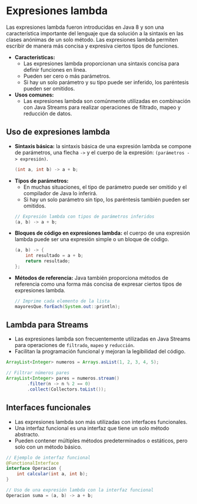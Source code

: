 # Expresiones lambda
Las expresiones lambda fueron introducidas en Java 8 y son una característica importante del lenguaje que da solución a la sintaxis en las clases anónimas de un solo método. Las expresiones lambda permiten escribir de manera más concisa y expresiva ciertos tipos de funciones.
- **Características:**
	- Las expresiones lambda proporcionan una sintaxis concisa para definir funciones en línea.
	- Pueden ser cero o más parámetros.
	- Si hay un solo parámetro y su tipo puede ser inferido, los paréntesis pueden ser omitidos.
- **Usos comunes:**
	- Las expresiones lambda son comúnmente utilizadas en combinación con Java Streams para realizar operaciones de filtrado, mapeo y reducción de datos.
## Uso de expresiones lambda
- **Sintaxis básica:** la sintaxis básica de una expresión lambda se compone de parámetros, una flecha `->` y el cuerpo de la expresión: `(parámetros -> expresión)`.
	```Java
	(int a, int b) -> a + b;
	```
- **Tipos de parámetros:**
	- En muchas situaciones, el tipo de parámetro puede ser omitido y el compilador de Java lo inferirá. 
	- Si hay un solo parámetro sin tipo, los paréntesis también pueden ser omitidos.
	```Java
	// Expresión lambda con tipos de parámetros inferidos
	(a, b) -> a + b;
	```
- **Bloques de código en expresiones lambda:** el cuerpo de una expresión lambda puede ser una expresión simple o un bloque de código.
	```Java
	(a, b) -> {
	    int resultado = a + b;
	    return resultado;
	};
	```
- **Métodos de referencia:** Java también proporciona métodos de referencia como una forma más concisa de expresar ciertos tipos de expresiones lambda.
	```Java
	// Imprime cada elemento de la lista
	mayoresQue.forEach(System.out::println);
	```
## Lambda para Streams
- Las expresiones lambda son frecuentemente utilizadas en Java Streams para operaciones de `filtrado`, `mapeo` y `reducción`. 
- Facilitan la programación funcional y mejoran la legibilidad del código.
```Java
ArrayList<Integer> numeros = Arrays.asList(1, 2, 3, 4, 5);

// Filtrar números pares
ArrayList<Integer> pares = numeros.stream()
		.filter(n -> n % 2 == 0)
		.collect(Collectors.toList());
```
## Interfaces funcionales
- Las expresiones lambda son más utilizadas con interfaces funcionales.
- Una interfaz funcional es una interfaz que tiene un solo método abstracto. 
- Pueden contener múltiples métodos predeterminados o estáticos, pero solo con un método básico.
```Java
// Ejemplo de interfaz funcional
@FunctionalInterface
interface Operacion {
    int calcular(int a, int b);
}

// Uso de una expresión lambda con la interfaz funcional
Operacion suma = (a, b) -> a + b;
```